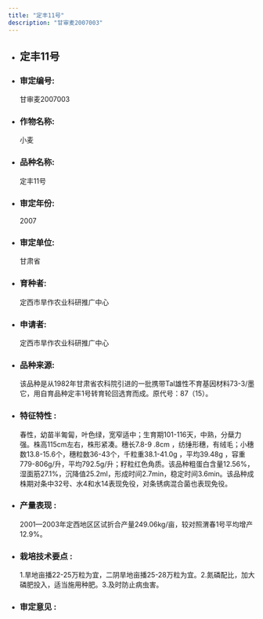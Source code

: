 ```yaml
---
title: "定丰11号"
description: "甘审麦2007003"
---
```

* ## 定丰11号
* ###  审定编号:  
   甘审麦2007003

*  ### 作物名称:  
   小麦

*   ###  品种名称: 
    定丰11号

*   ### 审定年份: 
    2007

*   ### 审定单位:  
    甘肃省

*   ### 育种者:  
    定西市旱作农业科研推广中心

*   ### 申请者:  
    定西市旱作农业科研推广中心

*   ### 品种来源:  
    该品种是从1982年甘肃省农科院引进的一批携带TaI雄性不育基因材料73-3/墨它，用自育品种定丰1号转育轮回选育而成。原代号：87（15）。

*   ### 特征特性 : 
    春性，幼苗半匍匐，叶色绿，宽窄适中；生育期101-116天，中熟，分蘖力强。株高115cm左右，株形紧凑。穗长7.8-9 .8cm ，纺缍形穗，有绒毛；小穗数13.8-15.6个，穗粒数36-43个，千粒重38.1-41.0g ，平均39.48g ，容重779-806g/升，平均792.5g/升；籽粒红色角质。该品种粗蛋白含量12.56%，湿面筋27.1%，沉降值25.2ml，形成时间2.7min，稳定时间3.6min。该品种成株期对条中32号、水4和水14表现免役，对条锈病混合菌也表现免役。

*   ### 产量表现 : 
    2001—2003年定西地区区试折合产量249.06kg/亩，较对照渭春1号平均增产12.9%。

*   ### 栽培技术要点 : 
    1.旱地亩播22-25万粒为宜，二阴旱地亩播25-28万粒为宜。2.氮磷配比，加大磷肥投入，适当施用种肥。3.及时防止病虫害。



*   ### 审定意见 : 
    
